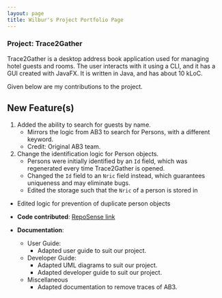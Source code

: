 ```yaml
---
layout: page
title: Wilbur's Project Portfolio Page
---
```


### Project: Trace2Gather

Trace2Gather is a desktop address book application used for managing hotel guests and rooms. The user interacts with it using a CLI, and it has a GUI created with JavaFX. It is written in Java, and has about 10 kLoC.

Given below are my contributions to the project.

## New Feature(s)
1. Added the ability to search for guests by name.
    * Mirrors the logic from AB3 to search for Persons, with a different keyword.
    * Credit: Original AB3 team.
2. Change the identification logic for Person objects.
   * Persons were initially identified by an `Id` field, which was regenerated every time Trace2Gather is opened.
   * Changed the `Id` field to an `Nric` field instead, which guarantees uniqueness and may eliminate bugs.
   * Edited the storage such that the `Nric` of a person is stored in 
* Edited logic for prevention of duplicate person objects

* **Code contributed**:
  [RepoSense link]()

* **Documentation**:
    * User Guide:
        * Adapted user guide to suit our project.
    * Developer Guide:
        * Adapted UML diagrams to suit our project.
        * Adapted developer guide to suit our project.
    * Miscellaneous
        * Adapted documentation to remove traces of AB3.
